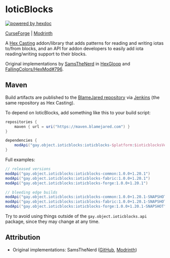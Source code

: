# IoticBlocks

[![powered by hexdoc](https://img.shields.io/endpoint?url=https://hexxy.media/api/v0/badge/hexdoc?label=1)](https://ioticblocks.hexxy.media)

[CurseForge](https://curseforge.com/minecraft/mc-mods/ioticblocks) | [Modrinth](https://modrinth.com/mod/ioticblocks)

A [Hex Casting](https://github.com/FallingColors/HexMod) addon/library that adds patterns for reading and writing iotas to/from blocks, and an API for addon developers to easily add iota reading/writing support to their blocks.

Original implementations by [SamsTheNerd](https://github.com/SamsTheNerd) in [HexGloop](https://github.com/SamsTheNerd/HexGloop) and [FallingColors/HexMod#796](https://github.com/FallingColors/HexMod/pull/796).

## Maven

Build artifacts are published to the [BlameJared repository](https://maven.blamejared.com/gay/object/ioticblocks/) via [Jenkins](https://ci.blamejared.com/job/object-Object/job/IoticBlocks/) (the same repository as Hex Casting).

To depend on IoticBlocks, add something like this to your build script:

```groovy
repositories {
    maven { url = uri("https://maven.blamejared.com") }
}

dependencies {
    modApi("gay.object.ioticblocks:ioticblocks-$platform:$ioticblocksVersion+$minecraftVersion")
}
```

Full examples:

```groovy
// released versions
modApi("gay.object.ioticblocks:ioticblocks-common:1.0.0+1.20.1")
modApi("gay.object.ioticblocks:ioticblocks-fabric:1.0.0+1.20.1")
modApi("gay.object.ioticblocks:ioticblocks-forge:1.0.0+1.20.1")

// bleeding edge builds
modApi("gay.object.ioticblocks:ioticblocks-common:1.0.0+1.20.1-SNAPSHOT")
modApi("gay.object.ioticblocks:ioticblocks-fabric:1.0.0+1.20.1-SNAPSHOT")
modApi("gay.object.ioticblocks:ioticblocks-forge:1.0.0+1.20.1-SNAPSHOT")
```

Try to avoid using things outside of the `gay.object.ioticblocks.api` package, since they may change at any time.

## Attribution

* Original implementations: SamsTheNerd ([GitHub](https://github.com/SamsTheNerd), [Modrinth](https://modrinth.com/user/SamsTheNerd))

